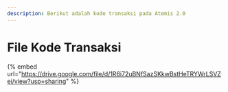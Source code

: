 ```yaml
---
description: Berikut adalah kode transaksi pada Atemis 2.0
---
```


# File Kode Transaksi

{% embed url="https://drive.google.com/file/d/1R6i72uBNfSazSKkwBstHeTRYWrLSVZei/view?usp=sharing" %}
